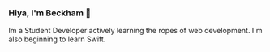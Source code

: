 ### Hiya, I'm Beckham 👋

Im a Student Developer actively learning the ropes of web development. I'm also beginning to learn Swift.
